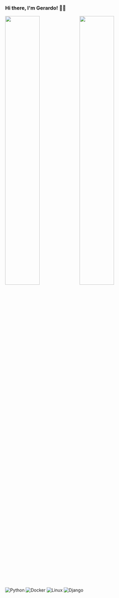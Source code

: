 ### Hi there, I'm Gerardo! 👨‍💻

<img align="left" width="47%" src="https://github-readme-stats.vercel.app/api?username=alvezgr&show_icons=true&count_private=true&theme=radical"/>
<img align="left" width="47%" src="https://github-readme-stats.vercel.app/api/top-langs/?username=alvezgr&hide=jupyter%20notebook&layout=compact"/>

![Python](https://img.shields.io/badge/python-3670A0?style=for-the-badge&logo=python&logoColor=ffdd54)
![Docker](https://img.shields.io/badge/docker-%230db7ed.svg?style=for-the-badge&logo=docker&logoColor=white)
![Linux](https://img.shields.io/badge/Linux-FCC624?style=for-the-badge&logo=linux&logoColor=black)
![Django](https://img.shields.io/badge/django-%23092E20.svg?style=for-the-badge&logo=django&logoColor=white)
